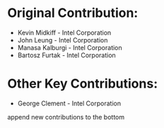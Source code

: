 # Original Contribution:
* Kevin Midkiff - Intel Corporation
* John Leung - Intel Corporation
* Manasa Kalburgi - Intel Corporation
* Bartosz Furtak - Intel Corporation

# Other Key Contributions:
* George Clement - Intel Corporation

append new contributions to the bottom


